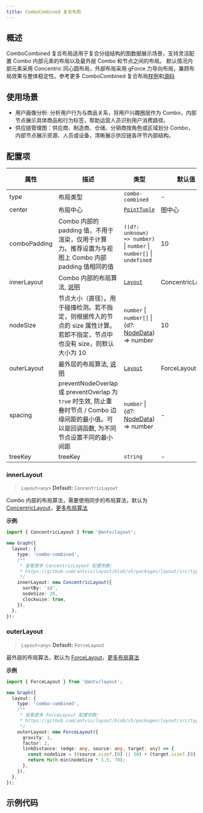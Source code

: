 ```yaml
---
title: ComboCombined 复合布局
---
```


## 概述

ComboCombined 复合布局适用于复合分组结构的图数据展示场景，支持灵活配置 Combo 内部元素的布局以及最外层 Combo 和节点之间的布局。 默认情况内部元素采用 Concentric 同心圆布局，外部布局采用 gForce 力导向布局，兼顾布局效果与整体稳定性。参考更多 ComboCombined 复合布局[样例](/examples#layout-combo-layout)和[源码](https://github.com/antvis/layout/blob/v5/packages/layout/src/combo-combined.ts)

## 使用场景

- 用户画像分析: 分析用户行为与商品关系，将用户兴趣圈层作为 Combo，内部节点展示具体商品和行为标签，帮助运营人员识别用户消费路径。
- 供应链管理图：供应商、制造商、仓储、分销商按角色或区域划分 Combo，内部节点展示资源、人员或设备，清晰展示供应链各环节内部结构。

## 配置项

| 属性         | 描述                                                                                                                                         | 类型                                                                                       | 默认值           | 必选 |
| ------------ | -------------------------------------------------------------------------------------------------------------------------------------------- | ------------------------------------------------------------------------------------------ | ---------------- | ---- |
| type         | 布局类型                                                                                                                                     | `combo-combined`                                                                           | -                | ✓    |
| center       | 布局中心                                                                                                                                     | [`PointTuple`](https://github.com/antvis/layout/blob/v5/packages/layout/src/types.ts#L829) | 图中心           |      |
| comboPadding | Combo 内部的 padding 值，不用于渲染，仅用于计算力。推荐设置为与视图上 Combo 内部 padding 值相同的值                                          | `((d?: unknown) => number)` \| `number` \| `number[]` \| `undefined`                       | 10               |      |
| innerLayout  | Combo 内部的布局算法, [说明](#innerlayout)                                                                                                   | [`Layout`](https://github.com/antvis/layout/blob/v5/packages/layout/src/types.ts#L881)     | ConcentricLayout |      |
| nodeSize     | 节点大小（直径）。用于碰撞检测。若不指定，则根据传入的节点的 size 属性计算。若即不指定，节点中也没有 size，则默认大小为 10                   | `number` \| `number[]` \| (d?: [NodeData](/manual/data#节点数据nodedata)) => number        | 10               |      |
| outerLayout  | 最外层的布局算法, [说明](#outerlayout)                                                                                                       | [`Layout`](https://github.com/antvis/layout/blob/v5/packages/layout/src/types.ts#L866)     | ForceLayout      |      |
| spacing      | preventNodeOverlap 或 preventOverlap 为 `true` 时生效, 防止重叠时节点 / Combo 边缘间距的最小值。可以是回调函数, 为不同节点设置不同的最小间距 | `number` \| (d?: [NodeData](/manual/data#节点数据nodedata)) => number                      | -                |      |
| treeKey      | treeKey                                                                                                                                      | `string`                                                                                   | -                |      |

### innerLayout

> _`Layout<any>`_ **Default:** `ConcentricLayout`

Combo 内部的布局算法，需要使用同步的布局算法，默认为 [ConcentricLayout](https://github.com/antvis/layout/blob/v5/packages/layout/src/concentric.ts)，[更多布局算法](https://github.com/antvis/layout/tree/v5/packages/layout)

**示例**:

```ts
import { ConcentricLayout } from '@antv/layout';

new Graph({
  layout: {
    type: 'combo-combined',
    /**
     * 查看更多 ConcentricLayout 配置参数:
     * https://github.com/antvis/layout/blob/v5/packages/layout/src/types.ts#L397
     */
    innerLayout: new ConcentricLayout({
      sortBy: 'id',
      nodeSize: 20,
      clockwise: true,
    }),
  },
});
```

### outerLayout

> _`Layout<any>`_ **Default:** `ForceLayout`

最外层的布局算法，默认为 [ForceLayout](https://github.com/antvis/layout/blob/v5/packages/layout/src/force/index.ts)，[更多布局算法](https://github.com/antvis/layout/tree/v5/packages/layout)

**示例**

```ts
import { ForceLayout } from '@antv/layout';

new Graph({
  layout: {
    type: 'combo-combined',
    /**
     * 查看更多 ForceLayout 配置参数:
     * https://github.com/antvis/layout/blob/v5/packages/layout/src/types.ts#L950
     */
    outerLayout: new ForceLayout({
      gravity: 1,
      factor: 2,
      linkDistance: (edge: any, source: any, target: any) => {
        const nodeSize = ((source.size?.[0] || 30) + (target.size?.[0] || 30)) / 2;
        return Math.min(nodeSize * 1.5, 70);
      },
    }),
  },
});
```

## 示例代码

<Playground path="layout/combo-layout/demo/combo-combined.js" rid="combo-combined"></Playground>
